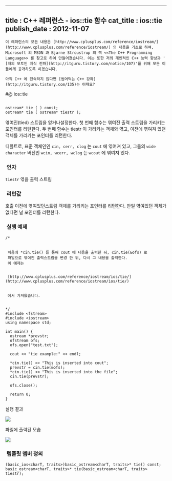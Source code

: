 ----------------
title : C++ 레퍼런스 - ios::tie 함수
cat_title :  ios::tie
publish_date : 2012-11-07
--------------

```warning
이 레퍼런스의 모든 내용은 [http://www.cplusplus.com/reference/iostream/](http://www.cplusplus.com/reference/iostream/) 의 내용을 기초로 하여, Microsoft 의 MSDN 과 Bjarne Stroustrup 의 책 <<The C++ Programming Language>> 를 참고로 하여 만들어졌습니다. 이는 또한 저의 개인적인 C++ 능력 향상과 ' [저의 모토인 지식 전파](http://itguru.tistory.com/notice/107)'를 위해 모든 이들에게 공개하도록 하겠습니다.
```

```info
아직 C++ 에 친숙하지 않다면 [씹어먹는 C++ 강좌](http://itguru.tistory.com/135)는 어때요?
```




#@ ios::tie




```info

ostream* tie ( ) const;
ostream* tie ( ostream* tiestr );
```



엮여진(tied) 스트림을 얻거나설정한다.
첫 번째 함수는 엮여진 출력 스트림을 가리키는 포인터를 리턴한다.
두 번째 함수는 tiestr 이 가리키는 객체와 엮고, 이전에 엮여져 있던 객체를 가리키는 포인터를 리턴한다.

디폴트로, 표준 객체인인 `cin, cerr, clog` 는 `cout` 에 엮여져 있고, 그들의 `wide character` 버전인 `wcin, wcerr, wclog` 는 `wcout` 에 엮여져 있다.






###  인자




`tiestr`
엮을 출력 스트림



###  리턴값




호출 이전에 엮여있던스트림 객체를 가리키는 포인터를 리턴한다. 만일 엮여있던 객체가 없다면 널 포인터를 리턴한다.



###  실행 예제




```cpp-formatted
/*


 처음에 *cin.tie() 를 통해 cout 에 내용을 출력한 뒤, cin.tie(&ofs) 로
 파일으로 엮여진 출력스트림을 변경 한 뒤, 다시 그 내용을 출력한다.
 이 예제는


 [http://www.cplusplus.com/reference/iostream/ios/tie/](http://www.cplusplus.com/reference/iostream/ios/tie/)


 에서 가져왔습니다.


*/
#include <fstream>
#include <iostream>
using namespace std;

int main() {
  ostream *prevstr;
  ofstream ofs;
  ofs.open("test.txt");

  cout << "tie example:" << endl;

  *cin.tie() << "This is inserted into cout";
  prevstr = cin.tie(&ofs);
  *cin.tie() << "This is inserted into the file";
  cin.tie(prevstr);

  ofs.close();

  return 0;
}
```



실행 결과



![](http://img1.daumcdn.net/thumb/R1920x0/?fname=http%3A%2F%2Fcfile6.uf.tistory.com%2Fimage%2F155C9141509A42E43CB76F)



파일에 출력된 모습


![](http://img1.daumcdn.net/thumb/R1920x0/?fname=http%3A%2F%2Fcfile5.uf.tistory.com%2Fimage%2F0160DD43509A432F0179D7)




###  템플릿 멤버 정의


```cpp-formatted
(basic_ios<charT, traits>)basic_ostream<charT, traits>* tie() const;
basic_ostream<charT, traits>* tie(basic_ostream<charT, traits> tiestr);
```